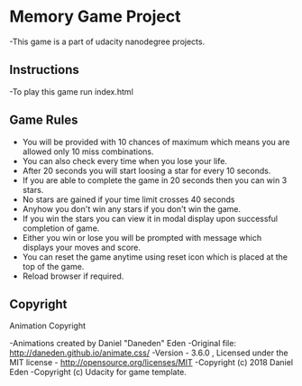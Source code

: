 # Memory Game Project
-This game is a part of udacity nanodegree projects.

## Instructions

-To play this game run index.html

## Game Rules

- You will be provided with 10 chances of maximum which means you are allowed only 10 miss combinations.
- You can also check every time when you lose your life.
- After 20 seconds you will start loosing a star for every 10 seconds.
- If you are able to complete the game in 20 seconds then you can win 3 stars.
- No stars are gained if your time limit crosses 40 seconds
- Anyhow you don't win any stars if you don't win the game.
- If you win the stars you can view it in modal display upon successful completion of game.
- Either you win or lose you will be prompted with message which displays your moves and score.
- You can reset the game anytime using reset icon which is placed at the top of the game.
- Reload browser if required.

## Copyright
Animation Copyright

-Animations created by Daniel "Daneden" Eden
-Original file: http://daneden.github.io/animate.css/
-Version - 3.6.0 , Licensed under the MIT license - http://opensource.org/licenses/MIT
-Copyright (c) 2018 Daniel Eden
-Copyright (c) Udacity for game template.
